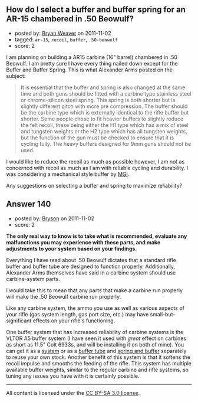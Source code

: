 ## How do I select a buffer and buffer spring for an AR-15 chambered in .50 Beowulf?

- posted by: [Bryan Weaver](https://stackexchange.com/users/-1/110-bryan-weaver) on 2011-11-02
- tagged: `ar-15`, `recoil`, `buffer`, `.50-beowulf`
- score: 2

<p>I am planning on building a AR15 carbine (16" barrel) chambered in .50 Beowulf.  I am pretty sure I have every thing nailed down except for the Buffer and Buffer Spring.  This is what Alexander Arms posted on the subject:</p>

<blockquote>
  <p>It is essential that the buffer and spring is also changed at the same
  time and both guns should be fitted with a carbine type stainless
  steel or chrome-silicon steel spring. This spring is both shorter but
  is slightly different pitch with more pre compression. The buffer
  should be the carbine type which is externally identical to the rifle
  buffer but shorter. Some people chose to fit heavier buffers to
  slightly reduce the felt recoil, these being either the H1 type which
  has a mix of steel and tungsten weights or the H2 type which has all
  tungsten weights, but the function of the gun must be checked to
  ensure that it is cycling fully. The heavy buffers designed for 9mm
  guns should not be used.</p>
</blockquote>

<p>I would like to reduce the recoil as much as possible however, I am not as concerned with recoil as much as I am with reliable cycling and durability.  I was considering a mechanical style buffer by <a href="https://www.mgi-military.com/store/index.php?product_id=8&amp;type=&amp;category=7" rel="nofollow">MGI</a>.</p>

<p>Any suggestions on selecting a buffer and spring to maximize reliability?</p>



## Answer 140

- posted by: [Bryson](https://stackexchange.com/users/-1/32-bryson) on 2011-11-02
- score: 2

<p><strong>The only real way to know is to take what is recommended, evaluate any malfunctions you may experience with these parts, and make adjustments to your system based on your findings.</strong></p>

<p>Everything I have read about .50 Beowulf dictates that a standard rifle buffer and buffer tube are designed to function properly. Additionally, Alexander Arms themselves have said in a carbine system should use carbine-system parts.</p>

<p>I would take this to mean that any parts that make a carbine run properly will make the .50 Beowulf carbine run properly.</p>

<p>Like any carbine system, the ammo you use as well as various aspects of your rifle (gas system length, gas port size, etc.) may have small-but-significant effects on your rifle's functioning.</p>

<p>One buffer system that has increased reliability of carbine systems is the VLTOR A5 buffer system (I have seen it used with <em>great</em> effect on carbines as short as 11.5" Colt 6933s, and will be installing it on both of mine). You can get it as a <a href="http://www.vltorstore.com/products/A5-Spring-and-Buffer-Kit.html" rel="nofollow">system</a> or as a <a href="http://www.vltorstore.com/products/A5-Receiver-Extension-Tube.html" rel="nofollow">buffer tube</a> and <a href="http://www.vltorstore.com/products/A5-Spring-and-Buffer-Kit.html" rel="nofollow">spring and buffer</a> separately to reuse your own stock. Another benefit of this system is that it softens the recoil impulse and smooths the feeding of the rifle. This system has multiple available buffer weights, similar to the regular carbine and rifle systems, so tuning any issues you have with it is certainly possible. </p>




---

All content is licensed under the [CC BY-SA 3.0 license](https://creativecommons.org/licenses/by-sa/3.0/).
